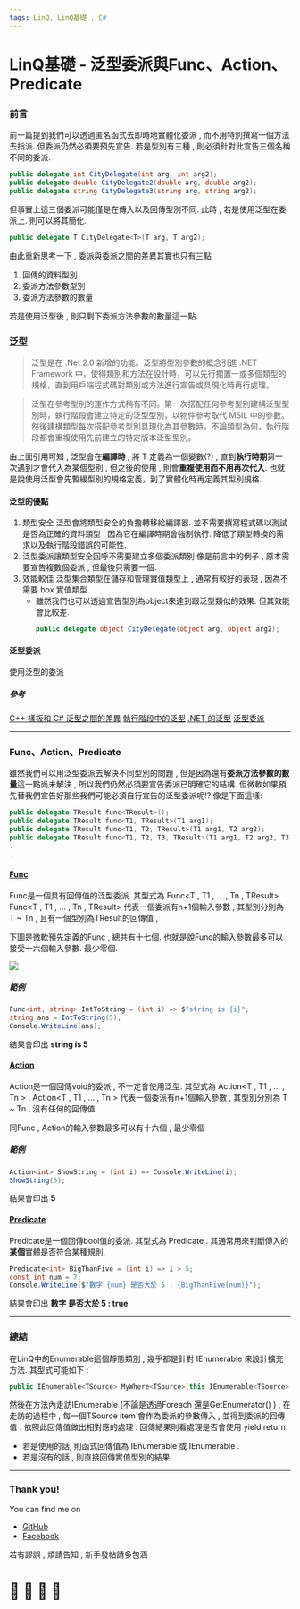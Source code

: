 ```yaml
---
tags: LinQ, LinQ基礎 , C#
---
```


# LinQ基礎 - 泛型委派與Func、Action、Predicate

### 前言
前一篇提到我們可以透過匿名函式去即時地實體化委派 , 而不用特別撰寫一個方法去指派. 但委派仍然必須要預先宣告. 若是型別有三種 , 則必須針對此宣告三個名稱不同的委派.
```C#
public delegate int CityDelegate(int arg, int arg2);
public delegate double CityDelegate2(double arg, double arg2);
public delegate string CityDelegate3(string arg, string arg2);
```
但事實上這三個委派可能僅是在傳入以及回傳型別不同. 此時 , 若是使用泛型在委派上. 則可以將其簡化.
```C#
public delegate T CityDelegate<T>(T arg, T arg2);
```

由此重新思考一下 , 委派與委派之間的差異其實也只有三點
1. 回傳的資料型別
2. 委派方法參數型別
3. 委派方法參數的數量

若是使用泛型後 , 則只剩下委派方法參數的數量這一點.

### [泛型](https://docs.microsoft.com/zh-tw/dotnet/csharp/programming-guide/generics/)

> 泛型是在 .Net 2.0 新增的功能。泛型將型別參數的概念引進 .NET Framework 中，使得類別和方法在設計時，可以先行擱置一或多個類型的規格，直到用戶端程式碼對類別或方法進行宣告或具現化時再行處理。

> 泛型在參考型別的運作方式稍有不同。第一次搭配任何參考型別建構泛型型別時，執行階段會建立特定的泛型型別，以物件參考取代 MSIL 中的參數。然後建構類型每次搭配參考型別具現化為其參數時，不論類型為何，執行階段都會重複使用先前建立的特定版本泛型型別。 

由上面引用可知 , 泛型會在**編譯時** , 將 T 定義為一個變數(?) , 直到**執行時期**第一次遇到才會代入為某個型別 , 但之後的使用 , 則會**重複使用而不用再次代入**. 也就是說使用泛型會先暫緩型別的規格定義，到了實體化時再定義其型別規格.

#### 泛型的優點
1. 類型安全
   泛型會將類型安全的負擔轉移給編譯器. 並不需要撰寫程式碼以測試是否為正確的資料類型 , 因為它在編譯時期會強制執行. 降低了類型轉換的需求以及執行階段錯誤的可能性.
2. 泛型委派讓類型安全回呼不需要建立多個委派類別
   像是前言中的例子 , 原本需要宣告複數個委派 , 但最後只需要一個.
3. 效能較佳
   泛型集合類型在儲存和管理實值類型上 , 通常有較好的表現 , 因為不需要 box 實值類型.
    - 雖然我們也可以透過宣告型別為object來達到跟泛型類似的效果. 但其效能會比較差.
      ```C#
      public delegate object CityDelegate(object arg, object arg2);
      ```

#### 泛型委派
使用泛型的委派

##### 參考
[C++ 樣板和 C# 泛型之間的差異](https://docs.microsoft.com/zh-tw/dotnet/csharp/programming-guide/generics/differences-between-cpp-templates-and-csharp-generics)
[執行階段中的泛型](https://docs.microsoft.com/zh-tw/dotnet/csharp/programming-guide/generics/generics-in-the-run-time)
[.NET 的泛型](https://docs.microsoft.com/zh-tw/dotnet/standard/generics/index)
[泛型委派](https://docs.microsoft.com/zh-tw/dotnet/csharp/programming-guide/generics/generic-delegates)

---

### Func、Action、Predicate

雖然我們可以用泛型委派去解決不同型別的問題 , 但是因為還有**委派方法參數的數量**這一點尚未解決 , 所以我們仍然必須要宣告委派已明確它的結構. 但微軟如果預先替我們宣告好那些我們可能必須自行宣告的泛型委派呢!? 像是下面這樣:
```C#
public delegate TResult func<TResult>();
public delegate TResult func<T1, TResult>(T1 arg1);
public delegate TResult func<T1, T2, TResult>(T1 arg1, T2 arg2);
public delegate TResult func<T1, T2, T3, TResult>(T1 arg1, T2 arg2, T3 arg3);
.
.
```

#### [Func](https://docs.microsoft.com/zh-tw/dotnet/api/system.func-1?view=netframework-4.8)

Func是一個具有回傳值的泛型委派. 其型式為 Func<T , T1 , … , Tn , TResult>
Func<T , T1 , … , Tn , TResult> 代表一個委派有n+1個輸入參數 , 其型別分別為 T ~ Tn , 且有一個型別為TResult的回傳值 ,

下圖是微軟預先定義的Func , 總共有十七個. 也就是說Func的輸入參數最多可以接受十六個輸入參數. 最少零個.


![](https://i.imgur.com/5v7AYfi.png)

##### 範例
```C#
Func<int, string> IntToString = (int i) => $"string is {i}";
string ans = IntToString(5);
Console.WriteLine(ans);
```

結果會印出 **string is 5**

#### [Action](https://docs.microsoft.com/zh-tw/dotnet/api/system.action-1?view=netframework-4.8)
Action是一個回傳void的委派 , 不一定會使用泛型. 其型式為 Action<T , T1 , … , Tn > .
Action<T , T1 , … , Tn > 代表一個委派有n+1個輸入參數 , 其型別分別為 T ~ Tn , 沒有任何的回傳值.

同Func , Action的輸入參數最多可以有十六個 , 最少零個

##### 範例
```C#
Action<int> ShowString = (int i) => Console.WriteLine(i);
ShowString(5);
```
結果會印出 **5**

#### [Predicate](https://docs.microsoft.com/zh-tw/dotnet/api/system.predicate-1?view=netframework-4.8)
Predicate是一個回傳bool值的委派. 其型式為 Predicate<T> .
其通常用來判斷傳入的**某個**實體是否符合某種規則.

```C#
Predicate<int> BigThanFive = (int i) => i > 5;
const int num = 7;
Console.WriteLine($"數字 {num} 是否大於 5 : {BigThanFive(num)}");
```
結果會印出 **數字  是否大於 5 : true**

---

### 總結

在LinQ中的Enumerable這個靜態類別 , 幾乎都是針對 IEnumerable<TSource> 來設計擴充方法. 其型式可能如下 : 
```C#
public IEnumerable<TSource> MyWhere<TSource>(this IEnumerable<TSource> source, Func<TSource, bool> predicate)
```

然後在方法內走訪IEnumerable<TSource> (不論是透過Foreach 還是GetEnumerator() ) , 在走訪的過程中 , 每一個TSource item 會作為委派的參數傳入 , 並得到委派的回傳值 . 依照此回傳值做出相對應的處理 .
回傳結果則看處理是否會使用 yield return.
- 若是使用的話, 則函式回傳值為 IEnumerable<TSource> 或 IEnumerable<TResult> .
- 若是沒有的話 , 則直接回傳實值型別的結果.

---

### Thank you! 

You can find me on

- [GitHub](https://github.com/s0920832252)
- [Facebook](https://www.facebook.com/fourtune.chen)

若有謬誤 , 煩請告知 , 新手發帖請多包涵

# :100: :muscle: :tada: :sheep: 
